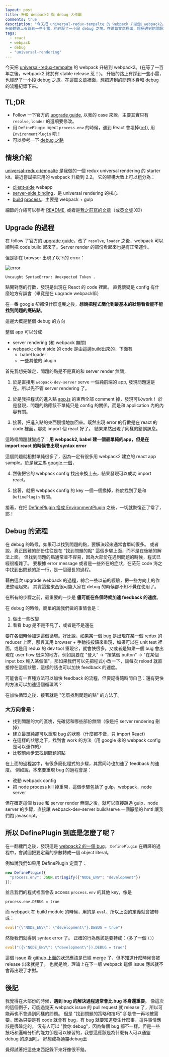 ```yaml
---
layout: post
title: 升級 Webpack2 與 debug 大作戰
comments: true
description: "今天把 universal-redux-tempalte 的 webpack 升級到 webpack2。(在等了一百年之後，webpack2 終於有 stable release 惹！)。
升級的路上有踩到一些小雷，也經歷了一小段 debug 之旅。在這篇文章裡面，想把遇到的問題本身和 debug 的流程紀錄下來。"
tags:
  - react
  - webpack
  - debug
  - "universal-rendering"
---
```


今天把 [universal-redux-tempalte](https://github.com/mz026/universal-redux-template) 的 webpack 升級到 webpack2。(在等了一百年之後，webpack2 終於有 stable release 惹！)。
升級的路上有踩到一些小雷，也經歷了一小段 debug 之旅。在這篇文章裡面，想把遇到的問題本身和 debug 的流程紀錄下來。

## TL;DR

- Follow 一下官方的 [upgrade guide](https://webpack.js.org/guides/migrating/), 以我的 case 來說，主要其實只有 `resolve`, `loader` 的選項要修改。
- 用 `DefinePlugin` inject `process.env` 的時候，遇到 React 會壞掉([ref](https://github.com/webpack/webpack/issues/4000)), 用 `EnvironmentPlugin` 吧！
- 可以參考一下 [debug 之路](#section-1)

## 情境介紹

[universal-redux-tempalte](https://github.com/mz026/universal-redux-template) 是我做的一個 redux universal rendering 的 starter kit。最近嘗試把它用的 webpack 升級到 2.2。
它的架構大致上可以粗分為：

- [client-side](https://github.com/mz026/universal-redux-template/blob/798db78/app/app.js) webapp
- [server-side binding](https://github.com/mz026/universal-redux-template/blob/798db78/app/server/server.js)，是 universal rendering 的核心
- [build](https://github.com/mz026/universal-redux-template/blob/798db78/webpack.config.js) [process](https://github.com/mz026/universal-redux-template/blob/798db78/gulpfile.js)，主要是 webpack + gulp

細節的介紹可以參考 [README](https://github.com/mz026/universal-redux-template), 或者是[我之前寫的文章](http://mz026.logdown.com/posts/308147-hello-redux-2-3-server-rendering)（或[英文版](https://www.codementor.io/reactjs/tutorial/redux-server-rendering-react-router-universal-web-app) XD）


## Upgrade 的過程

在 follow 了官方的 [upgrade guide](https://webpack.js.org/guides/migrating/)，改了 `resolve`, `loader` 之後，webpack 可以順利把 code build 起來了。Server render 的部份看起來也是有正常運作。

但是卻在 browser 出現了以下的 error：

![error](https://cloud.githubusercontent.com/assets/680900/22277705/a7bd8632-e2f8-11e6-92cb-258cc1a3b8be.png)

```
Uncaught SyntaxError: Unexpected Token .
```

點開對應的行數，發現是出現在 React 的 code 裡面。
直覺懷疑是 config 有什麼地方有誤會（畢竟是在 upgrade webpack嘛）

在一番 google 卻都沒什麼進展之後，**想說把程式簡化到最基本的狀態看看能不能找到問題的癥結點。**

這邊大概是整個 debug 的方向

整個 app 可以分成

- server rendering (和 webpack 無關)
- webpack: client side 的 code 是由這邊build出來的，下面有
  - babel loader
  - 一些其他的 plugin


首先我想先確定，問題的點是不是真的和 server render 無關，

1) 於是直接用 `webpack-dev-server` serve 一個純前端的 app, 發現問題還是在。所以先不管 server rendering 了。

2) 於是我把程式的進入點 [app.js](https://github.com/mz026/universal-redux-template/blob/798db78/app/app.js) 的東西全部 comment 掉，發現可以work！
於是發現，問題的點應該不單純只是 config 的關係，而是和 application 內的內容有關。

3) 接著，把進入點的東西慢慢地加回來。既然出現 error 的行數是在 react 的 code 裡面，那先 import 個 react 好了。
結果果然出現了同樣的錯誤訊息。

這時候問題就變成了：**用 webpack2, babel 建一個最單純的app，但是在 import react 的時候會出現 syntax error**


這個問題就相對單純很多了，因為一定有很多用 webpack2 建立的 react app sample。於是我立馬 [google 一個](https://github.com/ModusCreateOrg/budgeting-sample-app-webpack2)，

4) 然後把它的 webpack config 找出來換上去，結果發現可以成功 import react。

5) 接著，就把 webpack config 的 key 一個一個換掉，終於找到了是和 `DefinePlugin` 有關。

接著，在把 [DefinePlugin 換成 EnvironmentPlugin](https://github.com/mz026/universal-redux-template/commit/214fe5a) 之後，一切就恢復正了常了，耶！

## Debug 的流程

在 debug 的時候，如果可以找到問題的點，要解決起來通常會單純很多。
或者說，真正困難的部份往往是在 "找到問題的點" 這個步驟上面，而不是在後續的解法上面。
但找到問題的點通常並不容易，因為大部份在遇到問題的時候，程式已經很複雜了。
要根據 error message 或者是一些外在的症狀，在茫茫 code 海之中找到出問題的那一行，是一個漫長的過程。

藉由這次 upgrade webpack 的過程，綜合一些以前的經驗，把一些方向上的作法整理起來。
其實這些東西很可能大家在 debug 的時候都不知不覺在使用了。

在所有的步驟之前，最重要的一步是 **儘可能在各個時候加速 feedback 的速度**。

在 debug 的時候，簡單的說我們做的事情會是：

1. 做出一些改變
2. 看看 bug 是不是不見了，或者是不是還在

要在各個時候加速這個循環。好比說，如果某一個 bug 是出現在某一個 redux 的 reducer 上面，那與其用 browser + 手動按按鈕來重現，如果可以在 unit test 裡面，或是用 redux 的 dev tool 重現它，就會快很多。又或者是如果一個 bug 會出現在 user flow 很深的地方，例如說要在 "登入" →  "按某個 button" → "在某個 input box 輸入某個值"，那如果我們可以先把程式小改一下，讓每次 reload 就直接停在這個狀態，這樣的話也可以加快 feedback 的速度。

可能會有一百種方法可以加快 feedback 的流程，但要記得隨時問自己：還有更快的方法可以加速這個循環嗎？

在加快循環之後，接著就是 "怎麼找到問題的點" 的方法了。

### 大方向會是：

- 找到問題的大的區塊，先確認和哪些部份無關（像是把 server rendering 刪掉）
- 建立最單純卻可以重現 bug 的狀態（什麼都不做，只 import React）
- 在這樣的狀態之下，找到會 work 的方法（用 google 來的 webpack config 是可以運作的）
- 比較前兩步去找到問題的點

在上面的過程當中，有很多簡化程式的步驟，其實同時也加速了 feedback 的速度。
例如說，本來要重現 bug 的過程會是：

- 改動 webpack config
- 把 node process kill 掉重開，這個步驟包括了 gulp，webpack，node server

但在確定這個 issue 和 server render 無關之後，就可以直接跳過 gulp，node server 的步驟，直接讓 webpack-dev-server build/serve 一個靜態的 hmtl 讓我們跑 javascript。

## 所以 DefinePlugin 到底是怎麼了呢？

在一翻纏鬥之後，發現這是 [webpack2 的一個 bug](https://github.com/webpack/webpack/issues/4000)。 `DefinePlugin` 在轉譯的過程中，會試圖把要定義的參數轉成一個 object literal。

例如說我們如果用 DefinePlugin 定義了：

```javascript
new DefinePlugin({
  "process.env": JSON.stringify({"NODE_ENV": "development"})
});
```

並且我們的程式裡面會去 access `process.env` 的其他 key，像是

```
process.env.DEBUG = true
```

而 webpack 在 build module 的時候，用的是 `eval`，所以上面的定義就會被轉成：

```javascript
eval("{\"NODE_ENV\": \"development\"}.DEBUG = true")
```

然後我們就得到 syntax error 了。
正確的行為應該是要轉成：（多了一個 `()`）

```javascript
eval("({\"NODE_ENV\": \"development\"}).DEBUG = true")
```

這個 issue 看 [github 上面的狀況](https://github.com/webpack/webpack/pull/4010)應該是已經 merge 了，但不知道什麼時候會被 release 出來就是了。
也就是說，理論上在下一版 webpack 這個 issue 應該就不會再出現了才對。


## 後記

我覺得在大部份的時候，**遇到 bug 的解決過程通常會比 bug 本身還重要**。
像這次的這個例子，可能過幾天 webpack issue 的 pull request 就 release 了，所以可能再也不會遇到同樣的問題。
但是 "找到問題的策略和技巧" 卻是會一再地被需要。因為只要是有 code 就會有 bug，有 bug 就要知道發生什麼事，這件事情應該是很確定的。
沒有人可以 "教你 debug"，因為每個 bug 都不一樣。但是一些技巧和邏輯分析的能力卻是可以練習的，我想這應該是為什麼有人可以通靈 debug 的原因吧。
~~好想成為通靈debug王~~

覺得試著把這些東西記錄下來好像很不錯。
